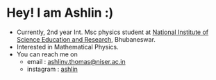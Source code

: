 # Hey! I am Ashlin :)

 - Currently, 2nd year Int. Msc physics student at [National Institute of Science Education and Research](https://www.niser.ac.in/), Bhubaneswar.
 - Interested in Mathematical Physics.
 - You can reach me on
     - email : ashlinv.thomas@niser.ac.in
     - instagram : [ashlin](https://www.instagram.com/_____.ashlin._____/)
